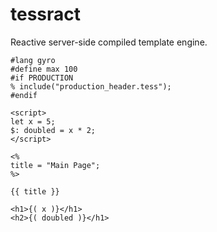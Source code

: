 # tessract
Reactive server-side compiled template engine.

```
#lang gyro
#define max 100
#if PRODUCTION
% include("production_header.tess");
#endif

<script>
let x = 5;
$: doubled = x * 2;
</script>

<%
title = "Main Page";
%>

{{ title }}

<h1>{( x )}</h1>
<h2>{( doubled )}</h1>
```